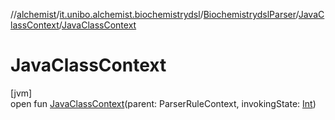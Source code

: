 //[alchemist](../../../../index.md)/[it.unibo.alchemist.biochemistrydsl](../../index.md)/[BiochemistrydslParser](../index.md)/[JavaClassContext](index.md)/[JavaClassContext](-java-class-context.md)

# JavaClassContext

[jvm]\
open fun [JavaClassContext](-java-class-context.md)(parent: ParserRuleContext, invokingState: [Int](https://kotlinlang.org/api/latest/jvm/stdlib/kotlin/-int/index.html))

